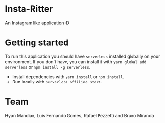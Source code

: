 
# Insta-Ritter

An Instagram like application :D

# Getting started

To run this application you should have `serverless` installed globally on your environment. If you don't have, you can install it with `yarn global add serverless` or `npm install -g serverless`.

- Install dependencies with `yarn install` or `npm install`.
- Run locally with `serverless offiline start`.

# Team

Hyan Mandian, Luis Fernando Gomes, Rafael Pezzetti and Bruno Miranda